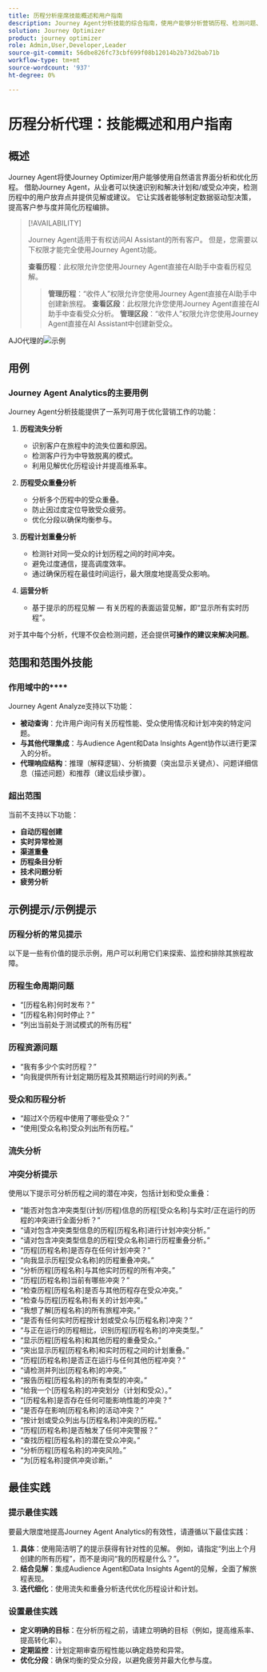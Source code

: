 ```yaml
---
title: 历程分析座席技能概述和用户指南
description: Journey Agent分析技能的综合指南，使用户能够分析营销历程、检测问题、揭示见解并优化客户参与。
solution: Journey Optimizer
product: journey optimizer
role: Admin,User,Developer,Leader
source-git-commit: 56dbe826fc73cbf699f08b12014b2b73d2bab71b
workflow-type: tm+mt
source-wordcount: '937'
ht-degree: 0%

---
```



# 历程分析代理：技能概述和用户指南

## 概述

Journey Agent将使Journey Optimizer用户能够使用自然语言界面分析和优化历程。 借助Journey Agent，从业者可以快速识别和解决计划和/或受众冲突，检测历程中的用户放弃点并提供见解或建议。 它让实践者能够制定数据驱动型决策，提高客户参与度并简化历程编排。

>[!AVAILABILITY]
>
>Journey Agent适用于有权访问AI Assistant的所有客户。 但是，您需要以下权限才能完全使用Journey Agent功能。
>
>**查看历程**：此权限允许您使用Journey Agent直接在AI助手中查看历程见解。
>>**管理历程**：“收件人”权限允许您使用Journey Agent直接在AI助手中创建新旅程。
>>**查看区段**：此权限允许您使用Journey Agent直接在AI助手中查看受众分析。
>>**管理区段**：“收件人”权限允许您使用Journey Agent直接在AI Assistant中创建新受众。

AJO代理的![示例](./images/ajo-agent/ajo-agent-sample.png)

## 用例

### Journey Agent Analytics的主要用例

Journey Agent分析技能提供了一系列可用于优化营销工作的功能：

1. **历程流失分析**

   - 识别客户在旅程中的流失位置和原因。
   - 检测客户行为中导致脱离的模式。
   - 利用见解优化历程设计并提高维系率。

1. **历程受众重叠分析**

   - 分析多个历程中的受众重叠。
   - 防止因过度定位导致受众疲劳。
   - 优化分段以确保均衡参与。

1. **历程计划重叠分析**

   - 检测针对同一受众的计划历程之间的时间冲突。
   - 避免过度通信，提高调度效率。
   - 通过确保历程在最佳时间运行，最大限度地提高受众影响。

1. **运营分析**

   - 基于提示的历程见解 — 有关历程的表面运营见解，即“显示所有实时历程”。

对于其中每个分析，代理不仅会检测问题，还会提供&#x200B;**可操作的建议来解决问题**。


## 范围和范围外技能

### 作用域中的&#x200B;****

Journey Agent Analyze支持以下功能：

- **被动查询**：允许用户询问有关历程性能、受众使用情况和计划冲突的特定问题。
- **与其他代理集成**：与Audience Agent和Data Insights Agent协作以进行更深入的分析。
- **代理响应结构**：推理（解释逻辑）、分析摘要（突出显示关键点）、问题详细信息（描述问题）和推荐（建议后续步骤）。

### **超出范围**

当前不支持以下功能：

- **自动历程创建**
- **实时异常检测**
- **渠道重叠**
- **历程条目分析**
- **技术问题分析**
- **疲劳分析**

## 示例提示/示例提示

### 历程分析的常见提示

以下是一些有价值的提示示例，用户可以利用它们来探索、监控和排除其旅程故障。

### 历程生命周期问题

- “[历程名称]何时发布？”
- “[历程名称]何时停止？”
- “列出当前处于测试模式的所有历程”

### 历程资源问题

- “我有多少个实时历程？”
- “向我提供所有计划定期历程及其预期运行时间的列表。”

### 受众和历程分析

- “超过X个历程中使用了哪些受众？”
- “使用[受众名称]受众列出所有历程。”

### 流失分析



### 冲突分析提示

使用以下提示可分析历程之间的潜在冲突，包括计划和受众重叠：

- “能否对包含冲突类型(计划/历程)信息的历程[受众名称]与实时/正在运行的历程的冲突进行全面分析？”
- “请对包含冲突类型信息的历程[历程名称]进行计划冲突分析。”
- “请对包含冲突类型信息的历程[受众名称]进行历程重叠分析。”
- “历程[历程名称]是否存在任何计划冲突？”
- “向我显示历程[受众名称]的历程重叠冲突。”
- “分析历程[历程名称]与其他实时历程的所有冲突。”
- “历程[历程名称]当前有哪些冲突？”
- “检查历程[历程名称]是否与其他历程存在受众冲突。”
- “检查与历程[历程名称]有关的计划冲突。”
- “我想了解[历程名称]的所有旅程冲突。”
- “是否有任何实时历程按计划或受众与[历程名称]冲突？”
- “与正在运行的历程相比，识别历程[历程名称]的冲突类型。”
- “显示历程[历程名称]和其他历程的重叠受众。”
- “突出显示历程[历程名称]和实时历程之间的计划重叠。”
- “历程[历程名称]是否正在运行与任何其他历程冲突？”
- “请检测并列出[历程名称]的冲突。”
- “报告历程[历程名称]的所有类型的冲突。”
- “给我一个[历程名称]的冲突划分（计划和受众）。”
- “[历程名称]是否存在任何可能影响性能的冲突？”
- “是否存在影响[历程名称]的活动冲突？”
- “按计划或受众列出与[历程名称]冲突的历程。”
- “历程[历程名称]是否触发了任何冲突警报？”
- “查找历程[历程名称]的潜在受众冲突。”
- “分析历程[历程名称]的冲突风险。”
- “为[历程名称]提供冲突诊断。”


## 最佳实践

### 提示最佳实践

要最大限度地提高Journey Agent Analytics的有效性，请遵循以下最佳实践：

1. **具体**：使用简洁明了的提示获得有针对性的见解。 例如，请指定“列出上个月创建的所有历程”，而不是询问“我的历程是什么？”。
1. **结合见解**：集成Audience Agent和Data Insights Agent的见解，全面了解旅程表现。
1. **迭代细化**：使用流失和重叠分析迭代优化历程设计和计划。


### 设置最佳实践

- **定义明确的目标**：在分析历程之前，请建立明确的目标（例如，提高维系率、提高转化率）。
- **定期监控**：计划定期审查历程性能以确定趋势和异常。
- **优化分段**：确保均衡的受众分段，以避免疲劳并最大化参与度。